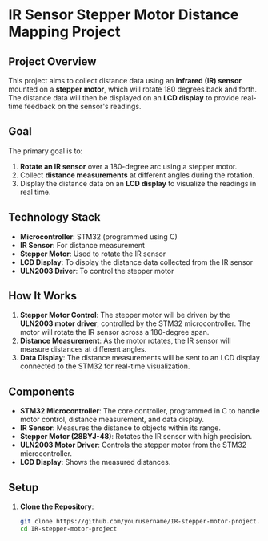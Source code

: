# IR Sensor Stepper Motor Distance Mapping Project

## Project Overview

This project aims to collect distance data using an **infrared (IR) sensor** mounted on a **stepper motor**, which will rotate 180 degrees back and forth. The distance data will then be displayed on an **LCD display** to provide real-time feedback on the sensor's readings.

## Goal

The primary goal is to:

1. **Rotate an IR sensor** over a 180-degree arc using a stepper motor.
2. Collect **distance measurements** at different angles during the rotation.
3. Display the distance data on an **LCD display** to visualize the readings in real time.

## Technology Stack

- **Microcontroller**: STM32 (programmed using C)
- **IR Sensor**: For distance measurement
- **Stepper Motor**: Used to rotate the IR sensor
- **LCD Display**: To display the distance data collected from the IR sensor
- **ULN2003 Driver**: To control the stepper motor

## How It Works

1. **Stepper Motor Control**: The stepper motor will be driven by the **ULN2003 motor driver**, controlled by the STM32 microcontroller. The motor will rotate the IR sensor across a 180-degree span.
2. **Distance Measurement**: As the motor rotates, the IR sensor will measure distances at different angles.
3. **Data Display**: The distance measurements will be sent to an LCD display connected to the STM32 for real-time visualization.

## Components

- **STM32 Microcontroller**: The core controller, programmed in C to handle motor control, distance measurement, and data display.
- **IR Sensor**: Measures the distance to objects within its range.
- **Stepper Motor (28BYJ-48)**: Rotates the IR sensor with high precision.
- **ULN2003 Motor Driver**: Controls the stepper motor from the STM32 microcontroller.
- **LCD Display**: Shows the measured distances.

## Setup

1. **Clone the Repository**:
   ```bash
   git clone https://github.com/yourusername/IR-stepper-motor-project.git
   cd IR-stepper-motor-project
